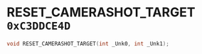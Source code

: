 # RESET_CAMERASHOT_TARGET `0xC3DDCE4D`

```cpp
void RESET_CAMERASHOT_TARGET(int _Unk0, int _Unk1);
```